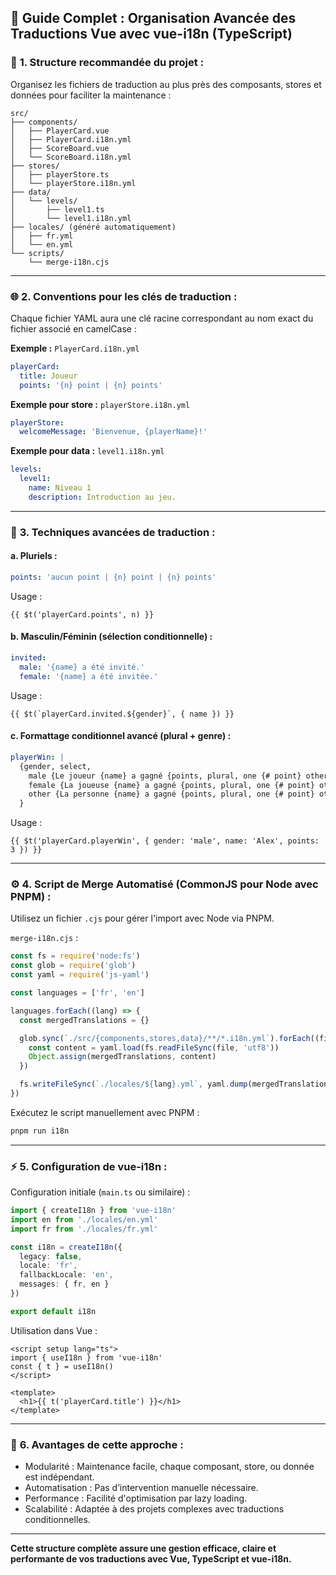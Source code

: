 ## 📌 **Guide Complet : Organisation Avancée des Traductions Vue avec vue-i18n (TypeScript)**

### 📂 **1. Structure recommandée du projet :**

Organisez les fichiers de traduction au plus près des composants, stores et données pour faciliter la maintenance :

```
src/
├── components/
│   ├── PlayerCard.vue
│   ├── PlayerCard.i18n.yml
│   ├── ScoreBoard.vue
│   └── ScoreBoard.i18n.yml
├── stores/
│   ├── playerStore.ts
│   └── playerStore.i18n.yml
├── data/
│   └── levels/
│       ├── level1.ts
│       └── level1.i18n.yml
├── locales/ (généré automatiquement)
│   ├── fr.yml
│   └── en.yml
└── scripts/
    └── merge-i18n.cjs
```

---

### 🌐 **2. Conventions pour les clés de traduction :**

Chaque fichier YAML aura une clé racine correspondant au nom exact du fichier associé en camelCase :

**Exemple :** `PlayerCard.i18n.yml`

```yaml
playerCard:
  title: Joueur
  points: '{n} point | {n} points'
```

**Exemple pour store :** `playerStore.i18n.yml`

```yaml
playerStore:
  welcomeMessage: 'Bienvenue, {playerName}!'
```

**Exemple pour data :** `level1.i18n.yml`

```yaml
levels:
  level1:
    name: Niveau 1
    description: Introduction au jeu.
```

---

### 🚩 **3. Techniques avancées de traduction :**

#### a. Pluriels :

```yaml
points: 'aucun point | {n} point | {n} points'
```

Usage :

```vue
{{ $t('playerCard.points', n) }}
```

#### b. Masculin/Féminin (sélection conditionnelle) :

```yaml
invited:
  male: '{name} a été invité.'
  female: '{name} a été invitée.'
```

Usage :

```vue
{{ $t(`playerCard.invited.${gender}`, { name }) }}
```

#### c. Formattage conditionnel avancé (plural + genre) :

```yaml
playerWin: |
  {gender, select,
    male {Le joueur {name} a gagné {points, plural, one {# point} other {# points}}.}
    female {La joueuse {name} a gagné {points, plural, one {# point} other {# points}}.}
    other {La personne {name} a gagné {points, plural, one {# point} other {# points}}.}
  }
```

Usage :

```vue
{{ $t('playerCard.playerWin', { gender: 'male', name: 'Alex', points: 3 }) }}
```

---

### ⚙️ **4. Script de Merge Automatisé (CommonJS pour Node avec PNPM) :**

Utilisez un fichier `.cjs` pour gérer l'import avec Node via PNPM.

`merge-i18n.cjs` :

```js
const fs = require('node:fs')
const glob = require('glob')
const yaml = require('js-yaml')

const languages = ['fr', 'en']

languages.forEach((lang) => {
  const mergedTranslations = {}

  glob.sync(`./src/{components,stores,data}/**/*.i18n.yml`).forEach((file) => {
    const content = yaml.load(fs.readFileSync(file, 'utf8'))
    Object.assign(mergedTranslations, content)
  })

  fs.writeFileSync(`./locales/${lang}.yml`, yaml.dump(mergedTranslations))
})
```

Exécutez le script manuellement avec PNPM :

```sh
pnpm run i18n
```

---

### ⚡ **5. Configuration de vue-i18n :**

Configuration initiale (`main.ts` ou similaire) :

```typescript
import { createI18n } from 'vue-i18n'
import en from './locales/en.yml'
import fr from './locales/fr.yml'

const i18n = createI18n({
  legacy: false,
  locale: 'fr',
  fallbackLocale: 'en',
  messages: { fr, en }
})

export default i18n
```

Utilisation dans Vue :

```vue
<script setup lang="ts">
import { useI18n } from 'vue-i18n'
const { t } = useI18n()
</script>

<template>
  <h1>{{ t('playerCard.title') }}</h1>
</template>
```

---

### 📖 **6. Avantages de cette approche :**

- Modularité : Maintenance facile, chaque composant, store, ou donnée est indépendant.
- Automatisation : Pas d’intervention manuelle nécessaire.
- Performance : Facilité d'optimisation par lazy loading.
- Scalabilité : Adaptée à des projets complexes avec traductions conditionnelles.

---

**Cette structure complète assure une gestion efficace, claire et performante de vos traductions avec Vue, TypeScript et vue-i18n.**
